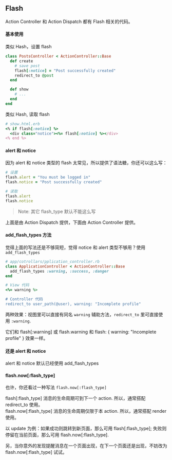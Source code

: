 ## Flash

Action Controller 和 Action Dispatch 都有 Flash 相关的代码。

#### 基本使用

类似 Hash，设置 flash

```ruby
class PostsController < ActionController::Base
  def create
    # save post
    flash[:notice] = "Post successfully created"
    redirect_to @post
  end

  def show
    # ...
  end
end
```

类似 Hash, 读取 flash

```ruby
# show.html.erb
<% if flash[:notice] %>
  <div class="notice"><%= flash[:notice] %></div>
<% end %>
```

#### alert 和 notice

因为 alert 和 notice 类型的 flash 太常见，所以提供了语法糖，你还可以这么写：

```ruby
# 设置
flash.alert = "You must be logged in"
flash.notice = "Post successfully created"

# 读取
flash.alert
flash.notice
```

> Note: 其它 flash_type 默认不能这么写

上面是由 Action Dispatch 提供，下面由 Action Controller 提供。

#### add_flash_types 方法

觉得上面的写法还是不够简短，觉得 notice 和 alert 类型不够用？使用 `add_flash_types`

```ruby
# app/cotrollars/pplication_controller.rb
class ApplicationController < ActionController::Base
  add_flash_types :warning, :success, :danger
end

# View 代码
<%= warning %>

# Controller 代码
redirect_to user_path(@user), warning: "Incomplete profile"
```

两种效果：视图里可以直接有同名 `warning` 辅助方法，`redirect_to` 里可直接使用 `:warning`.

它们和 flash[:warning] 或 flash.warning 和 flash: { warning: "Incomplete profile" } 效果一样。

#### 还是 alert 和 notice

alert 和 notice 默认已经使用 add_flash_types

#### flash.now[:flash_type]

也许，你还看过一种写法 `flash.now[:flash_type]`

flash[:flash_type] 消息的生命周期可到下一个 action. 所以，通常搭配 redirect_to 使用。  
flash.now[:flash_type] 消息的生命周期仅限于本 action. 所以，通常搭配 render 使用。

以 update 为例：如果成功则跳转到新页面，那么可用 flash[:flash_type]; 失败则停留在当前页面，那么可用 flash.now[:flash_type].

另，当你意外的发现提醒消息在一个页面出现，在下一个页面还是出现，不妨改为 flash.now[:flash_type] 试试。

